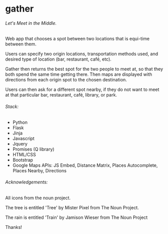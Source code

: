 gather
=========
###### Let's Meet in the Middle.

Web app that chooses a spot between two locations that is equi-time between them. 

Users can specify two origin locations, transportation methods used, and desired type of location (bar, restaurant, café, etc).

Gather then returns the best spot for the two people to meet at, so that they both spend the same time getting there.  Then maps are displayed with directions from each origin spot to the chosen destination.

Users can then ask for a different spot nearby, if they do not want to meet at that particular bar, restaurant, café, library, or park.

###### Stack:

*	Python
*	Flask
*	Jinja
*	Javascript
*	Jquery
*	Promises (Q library)
*	HTML/CSS
*	Bootstrap
*	Google Maps APIs: JS Embed, Distance Matrix, Places Autocomplete, Places Nearby, Directions

###### Acknowledgements:

All icons from the noun project.  

The tree is entitled 'Tree' by Mister Pixel from The Noun Project.

The rain is entitled 'Train' by Jamison Wieser from The Noun Project

Thanks!

